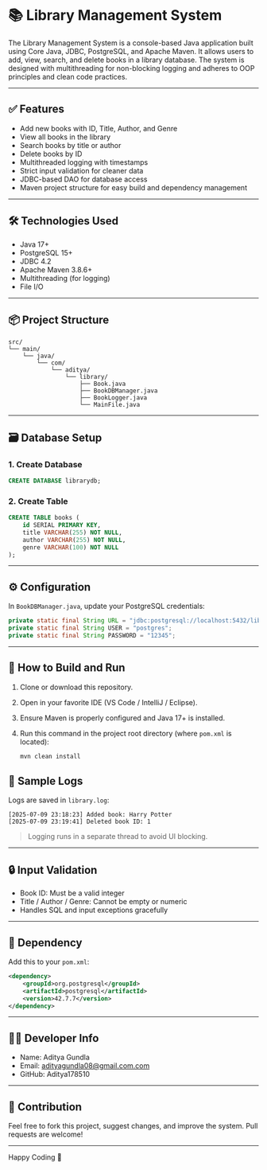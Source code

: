 
# 📚 Library Management System

The Library Management System is a console-based Java application built using Core Java, JDBC, PostgreSQL, and Apache Maven. It allows users to add, view, search, and delete books in a library database. The system is designed with multithreading for non-blocking logging and adheres to OOP principles and clean code practices.

---

## ✅ Features

- Add new books with ID, Title, Author, and Genre
- View all books in the library
- Search books by title or author
- Delete books by ID
- Multithreaded logging with timestamps
- Strict input validation for cleaner data
- JDBC-based DAO for database access
- Maven project structure for easy build and dependency management

---

## 🛠️ Technologies Used

- Java 17+
- PostgreSQL 15+
- JDBC 4.2
- Apache Maven 3.8.6+
- Multithreading (for logging)
- File I/O

---

## 📦 Project Structure

```
src/
└── main/
    └── java/
        └── com/
            └── aditya/
                └── library/
                    ├── Book.java              
                    ├── BookDBManager.java   
                    ├── BookLogger.java     
                    └── MainFile.java           
```

---

## 🗃️ Database Setup

### 1. Create Database

```sql
CREATE DATABASE librarydb;
```

### 2. Create Table

```sql
CREATE TABLE books (
    id SERIAL PRIMARY KEY,
    title VARCHAR(255) NOT NULL,
    author VARCHAR(255) NOT NULL,
    genre VARCHAR(100) NOT NULL
);
```

---

## ⚙️ Configuration

In `BookDBManager.java`, update your PostgreSQL credentials:

```java
private static final String URL = "jdbc:postgresql://localhost:5432/librarydb";
private static final String USER = "postgres";
private static final String PASSWORD = "12345";
```

---

## 🔧 How to Build and Run

1. Clone or download this repository.

2. Open in your favorite IDE (VS Code / IntelliJ / Eclipse).

3. Ensure Maven is properly configured and Java 17+ is installed.

4. Run this command in the project root directory (where `pom.xml` is located):

   ```bash
   mvn clean install
   ```

## 🧪 Sample Logs

Logs are saved in `library.log`:

```
[2025-07-09 23:18:23] Added book: Harry Potter
[2025-07-09 23:19:41] Deleted book ID: 1
```

> Logging runs in a separate thread to avoid UI blocking.

---

## 🔒 Input Validation

- Book ID: Must be a valid integer
- Title / Author / Genre: Cannot be empty or numeric
- Handles SQL and input exceptions gracefully

---

## 🧰 Dependency

Add this to your `pom.xml`:

```xml
<dependency>
    <groupId>org.postgresql</groupId>
    <artifactId>postgresql</artifactId>
    <version>42.7.7</version>
</dependency>
```

---

## 👨‍💻 Developer Info

- Name: Aditya Gundla
- Email: adityagundla08@gmail.com.com
- GitHub: Aditya178510

---

## 🙌 Contribution

Feel free to fork this project, suggest changes, and improve the system. Pull requests are welcome!

---

Happy Coding 📖
